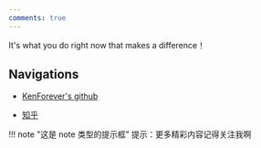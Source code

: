 ```yaml
---
comments: true
---
```

<!-- <p align="center">
  <p align="center">
      <img src="https://github-readme-stats.vercel.app/api?username=KenForever1&count_private=true" />
  </p>
  <p align="center">
    <a href="https://996.icu"><img src="https://img.shields.io/badge/link-996.icu-red.svg" alt="996.icu" /></a>
  </p>
</p> -->

<!--START_SECTION:waka-->
<!--END_SECTION:waka-->

It's what you do right now that makes a difference！

## Navigations
<!-- Ken is Kenneth Lane Thompson, Dmr is Dennis MacAlistair Ritchie. Pay tribute to their work. -->
- [KenForever's github](https://github.com/KenForever1)
<!-- - [KenForever's CSDN](https://blog.csdn.net/DmrForever) -->
- [知乎](https://www.zhihu.com/people/steveforever)

!!! note "这是 note 类型的提示框"
提示：更多精彩内容记得关注我啊